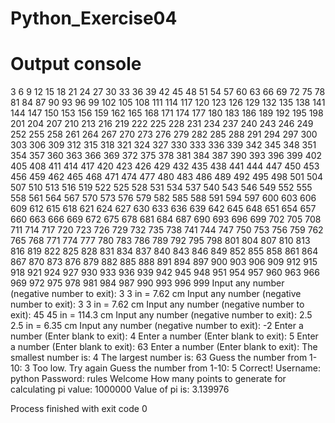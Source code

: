 # Python_Exercise04
# Output console
3
6
9
12
15
18
21
24
27
30
33
36
39
42
45
48
51
54
57
60
63
66
69
72
75
78
81
84
87
90
93
96
99
102
105
108
111
114
117
120
123
126
129
132
135
138
141
144
147
150
153
156
159
162
165
168
171
174
177
180
183
186
189
192
195
198
201
204
207
210
213
216
219
222
225
228
231
234
237
240
243
246
249
252
255
258
261
264
267
270
273
276
279
282
285
288
291
294
297
300
303
306
309
312
315
318
321
324
327
330
333
336
339
342
345
348
351
354
357
360
363
366
369
372
375
378
381
384
387
390
393
396
399
402
405
408
411
414
417
420
423
426
429
432
435
438
441
444
447
450
453
456
459
462
465
468
471
474
477
480
483
486
489
492
495
498
501
504
507
510
513
516
519
522
525
528
531
534
537
540
543
546
549
552
555
558
561
564
567
570
573
576
579
582
585
588
591
594
597
600
603
606
609
612
615
618
621
624
627
630
633
636
639
642
645
648
651
654
657
660
663
666
669
672
675
678
681
684
687
690
693
696
699
702
705
708
711
714
717
720
723
726
729
732
735
738
741
744
747
750
753
756
759
762
765
768
771
774
777
780
783
786
789
792
795
798
801
804
807
810
813
816
819
822
825
828
831
834
837
840
843
846
849
852
855
858
861
864
867
870
873
876
879
882
885
888
891
894
897
900
903
906
909
912
915
918
921
924
927
930
933
936
939
942
945
948
951
954
957
960
963
966
969
972
975
978
981
984
987
990
993
996
999
Input any number (negative number to exit): 3
3 in = 7.62 cm
Input any number (negative number to exit): 3
3 in = 7.62 cm
Input any number (negative number to exit): 45
45 in = 114.3 cm
Input any number (negative number to exit): 2.5
2.5 in = 6.35 cm
Input any number (negative number to exit): -2
Enter a number (Enter blank to exit): 4
Enter a number (Enter blank to exit): 5
Enter a number (Enter blank to exit): 63
Enter a number (Enter blank to exit): 
The smallest number is:  4
The largest number is:  63
Guess the number from 1-10: 3
Too low. Try again
Guess the number from 1-10: 5
Correct!
Username: python
Password: rules
Welcome
How many points to generate for calculating pi value: 1000000
Value of pi is:  3.139976

Process finished with exit code 0
